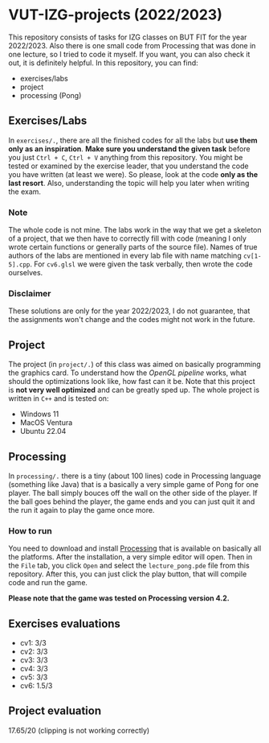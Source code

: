 # VUT-IZG-projects (2022/2023)

This repository consists of tasks for IZG classes on BUT FIT for the year 2022/2023.
Also there is one small code from Processing that was done in one lecture, so I tried to code it myself.
If you want, you can also check it out, it is definitely helpful.
In this repository, you can find:

- exercises/labs
- project
- processing (Pong)

## Exercises/Labs

In `exercises/.`, there are all the finished codes for all the labs but **use them only as an inspiration**.
**Make sure you understand the given task** before you just `Ctrl + C`, `Ctrl + V` anything from this repository.
You might be tested or examined by the exercise leader, that you understand the code you have written (at least we were).
So please, look at the code **only as the last resort**.
Also, understanding the topic will help you later when writing the exam.

### Note

The whole code is not mine. The labs work in the way that we get a skeleton of a project, that we then have to correctly fill with code (meaning I only wrote certain functions or generally parts of the source file).
Names of true authors of the labs are mentioned in every lab file with name matching `cv[1-5].cpp`. For `cv6.glsl` we were given the task verbally, then wrote the code ourselves.

### Disclaimer

These solutions are only for the year 2022/2023, I do not guarantee, that the assignments won't change and the codes might not work in the future.

## Project

The project (in `project/.`) of this class was aimed on basically programming the graphics card.
To understand how the *OpenGL pipeline* works, what should the optimizations look like, how fast can it be.
Note that this project is **not very well optimized** and can be greatly sped up.
The whole project is written in `C++` and is tested on:

- Windows 11
- MacOS Ventura
- Ubuntu 22.04

## Processing

In `processing/.` there is a tiny (about 100 lines) code in Processing language (something like Java) that is a basically a very simple game of Pong for one player.
The ball simply bouces off the wall on the other side of the player.
If the ball goes behind the player, the game ends and you can just quit it and the run it again to play the game once more.

### How to run

You need to download and install [Processing](https://processing.org/download) that is available on basically all the platforms.
After the installation, a very simple editor will open. Then in the `File` tab, you click `Open` and select the `lecture_pong.pde` file from this repository.
After this, you can just click the play button, that will compile code and run the game.

**Please note that the game was tested on Processing version 4.2.**

## Exercises evaluations

- cv1: 3/3
- cv2: 3/3
- cv3: 3/3
- cv4: 3/3
- cv5: 3/3
- cv6: 1.5/3

## Project evaluation

17.65/20 (clipping is not working correctly)
